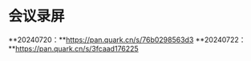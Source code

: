 # 会议录屏

**20240720：**https://pan.quark.cn/s/76b0298563d3
**20240722：**https://pan.quark.cn/s/3fcaad176225

